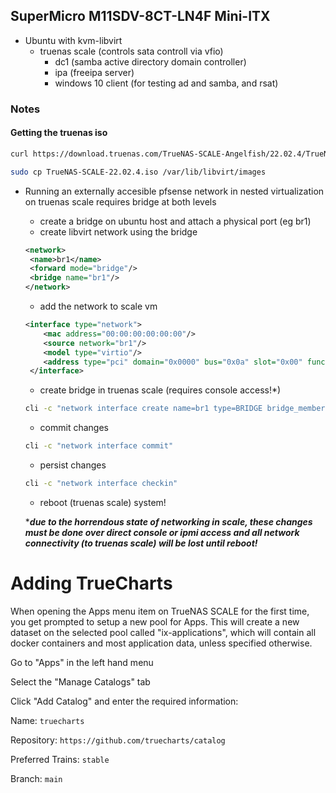 ## SuperMicro M11SDV-8CT-LN4F Mini-ITX
- Ubuntu with kvm-libvirt
  - truenas scale (controls sata controll via vfio)
    - dc1 (samba active directory domain controller)
    - ipa (freeipa server)
    - windows 10 client (for testing ad and samba, and rsat)


### Notes

#### Getting the truenas iso
```bash
curl https://download.truenas.com/TrueNAS-SCALE-Angelfish/22.02.4/TrueNAS-SCALE-22.02.4.iso -o TrueNAS-SCALE-22.02.4.iso
```
```bash
sudo cp TrueNAS-SCALE-22.02.4.iso /var/lib/libvirt/images
```

- Running an externally accesible pfsense network in nested virtualization on truenas scale requires bridge at both levels
   - create a bridge on ubuntu host and attach a physical port (eg br1)
   - create libvirt network using the bridge
   ```xml
   <network>
    <name>br1</name>
    <forward mode="bridge"/>
    <bridge name="br1"/>
  </network>
  ```
  - add the network to scale vm
  ```xml
  <interface type="network">
      <mac address="00:00:00:00:00:00"/>
      <source network="br1"/>
      <model type="virtio"/>
      <address type="pci" domain="0x0000" bus="0x0a" slot="0x00" function="0x0"/>
   </interface>
   ```
   - create bridge in truenas scale (requires console access!*)
   ```bash
   cli -c "network interface create name=br1 type=BRIDGE bridge_members=enp2s0"
   ```
   - commit changes
  ```bash
  cli -c "network interface commit"
  ```
  - persist changes
  ```bash
  cli -c "network interface checkin"
  ```
  - reboot (truenas scale) system!
  
 
  
  ****due to the horrendous state of networking in scale, these changes must be done over direct console or ipmi access and all network connectivity (to truenas scale) will be lost until reboot!***
  
# Adding TrueCharts
When opening the Apps menu item on TrueNAS SCALE for the first time, you get prompted to setup a new pool for Apps. This will create a new dataset on the selected pool called "ix-applications", which will contain all docker containers and most application data, unless specified otherwise.

Go to "Apps" in the left hand menu

Select the "Manage Catalogs" tab

Click "Add Catalog" and enter the required information:

Name: `truecharts`

Repository: `https://github.com/truecharts/catalog`

Preferred Trains: `stable`

Branch: `main`


 
